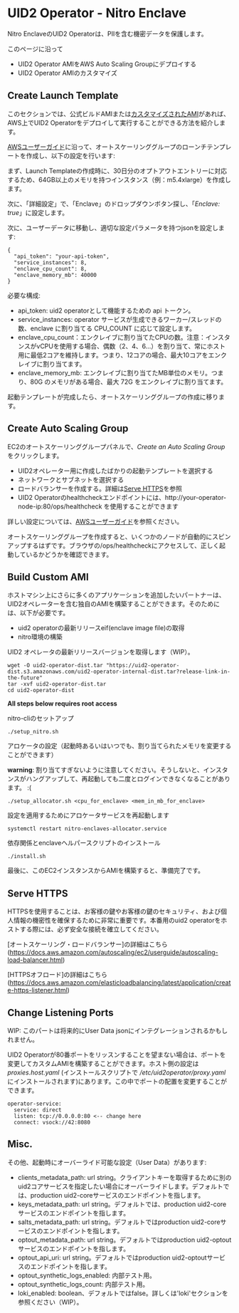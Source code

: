 # UID2 Operator - Nitro Enclave

Nitro EnclaveのUID2 Operatorは、PIIを含む機密データを保護します。

このページに沿って

- UID2 Operator AMIをAWS Auto Scaling Groupにデプロイする
- UID2 Operator AMIのカスタマイズ

## Create Launch Template

このセクションでは、公式ビルドAMIまたは[カスタマイズされたAMI](#build-custom-ami)があれば、AWS上でUID2 Operatorをデプロイして実行することができる方法を紹介します。

[AWSユーザーガイド](https://docs.aws.amazon.com/autoscaling/ec2/userguide/create-launch-template.html)に沿って、オートスケーリンググループのローンチテンプレートを作成し、以下の設定を行います:

まず、Launch Templateの作成時に、30日分のオプトアウトエントリーに対応するため、64GB以上のメモリを持つインスタンス（例：m5.4xlarge）を作成します。

次に、「詳細設定」で、「Enclave」のドロップダウンボタン探し、「_Enclave: true_」に設定します。

次に、ユーザーデータに移動し、適切な設定パラメータを持つjsonを設定します:

```
{
  "api_token": "your-api-token",
  "service_instances": 8,
  "enclave_cpu_count": 8,
  "enclave_memory_mb": 40000
}
```

必要な構成:
- api_token: uid2 operatorとして機能するための api トークン。
- service_instances: operator サービスが生成できるワーカー/スレッドの数、enclave に割り当てる CPU_COUNT に応じて設定します。
- enclave_cpu_count：エンクレイブに割り当てたCPUの数。注意：インスタンスがvCPUを使用する場合、偶数（2、4、6...）を割り当て、常にホスト用に最低2コアを維持します。つまり、12コアの場合、最大10コアをエンクレイブに割り当てます。
- enclave_memory_mb: エンクレイブに割り当てたMB単位のメモリ。つまり、80G のメモリがある場合、最大 72G をエンクレイブに割り当てます。

起動テンプレートが完成したら、オートスケーリンググループの作成に移ります。

## Create Auto Scaling Group

EC2のオートスケーリンググループパネルで、*Create an Auto Scaling Group*　をクリックします。

- UID2オペレーター用に作成したばかりの起動テンプレートを選択する
- ネットワークとサブネットを選択する
- ロードバランサーを作成する。詳細は[Serve HTTPS](#serve-https)を参照
- UID2 Operatorのhealthcheckエンドポイントには、http://your-operator-node-ip:80/ops/healthcheck を使用することができます

詳しい設定については、[AWSユーザーガイド](https://docs.aws.amazon.com/autoscaling/ec2/userguide/create-asg-launch-template.html)を参照ください。

オートスケーリンググループを作成すると、いくつかのノードが自動的にスピンアップするはずです。ブラウザの/ops/healthcheckにアクセスして、正しく起動しているかどうかを確認できます。

## Build Custom AMI

ホストマシン上にさらに多くのアプリケーションを追加したいパートナーは、UID2オペレーターを含む独自のAMIを構築することができます。そのためには、以下が必要です。

- uid2 operatorの最新リリースeif(enclave image file)の取得
- nitro環境の構築

UID2 オペレータの最新リリースバージョンを取得します（WIP）。

```
wget -O uid2-operator-dist.tar "https://uid2-operator-dist.s3.amazonaws.com/uid2-operator-internal-dist.tar?release-link-in-the-future"
tar -xvf uid2-operator-dist.tar
cd uid2-operator-dist
```

**All steps below requires root access**

nitro-cliのセットアップ

```
./setup_nitro.sh
```

アロケータの設定（起動時あるいはいつでも、割り当てられたメモリを変更することができます）

**warning**: 割り当てすぎないように注意してください。そうしないと、インスタンスがハングアップして、再起動しても二度とログインできなくなることがあります。 :(

```
./setup_allocator.sh <cpu_for_enclave> <mem_in_mb_for_enclave>
```

設定を適用するためにアロケータサービスを再起動します

```
systemctl restart nitro-enclaves-allocator.service
```

依存関係とenclaveヘルパースクリプトのインストール

```
./install.sh
```

最後に、このEC2インスタンスからAMIを構築すると、準備完了です。

## Serve HTTPS

HTTPSを使用することは、お客様の鍵やお客様の鍵のセキュリティ、および個人情報の機密性を確保するために非常に重要です。本番用のuid2 operatorをホストする際には、必ず安全な接続を確立してください。

[オートスケーリング・ロードバランサー]の詳細はこちら(https://docs.aws.amazon.com/autoscaling/ec2/userguide/autoscaling-load-balancer.html)

[HTTPSオフロード]の詳細はこちら(https://docs.aws.amazon.com/elasticloadbalancing/latest/application/create-https-listener.html)

## Change Listening Ports

WIP: このパートは将来的にUser Data jsonにインテグレーションされるかもしれません。

UID2 Operatorが80番ポートをリッスンすることを望まない場合は、ポートを変更してカスタムAMIを構築することができます。ホスト側の設定は *proxies.host.yaml* (インストールスクリプトで */etc/uid2operator/proxy.yaml* にインストールされます)にあります。この中でポートの配置を変更することができます。

```
operator-service:
  service: direct
  listen: tcp://0.0.0.0:80 <-- change here
  connect: vsock://42:8080
```

## Misc.

その他、起動時にオーバーライド可能な設定（User Data）があります:

- clients_metadata_path: url string。クライアントキーを取得するために別のuid2コアサービスを指定したい場合にオーバーライドします。デフォルトでは、production uid2-coreサービスのエンドポイントを指します。
- keys_metadata_path: url string。デフォルトでは、production uid2-coreサービスのエンドポイントを指します。
- salts_metadata_path: url string。デフォルトではproduction uid2-coreサービスのエンドポイントを指します。
- optout_metadata_path: url string。デフォルトではproduction uid2-optoutサービスのエンドポイントを指します。
- optout_api_uri: url string。デフォルトではproduction uid2-optoutサービスのエンドポイントを指します。
- optout_synthetic_logs_enabled: 内部テスト用。
- optout_synthetic_logs_count: 内部テスト用。
- loki_enabled: boolean、デフォルトではfalse。詳しくは'loki'セクションを参照ください（WIP）。
